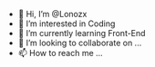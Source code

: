 - 👋 Hi, I’m @Lonozx
- 👀 I’m interested in Coding
- 🌱 I’m currently learning Front-End
- 💞️ I’m looking to collaborate on ...
- 📫 How to reach me ...

<!---
Lonozx/Lonozx is a ✨ special ✨ repository because its `README.md` (this file) appears on your GitHub profile.
You can click the Preview link to take a look at your changes.
--->
